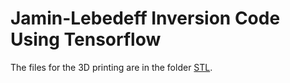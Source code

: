 # Jamin-Lebedeff Inversion Code Using Tensorflow
 
The files for the 3D printing are in the folder [STL](./STL).